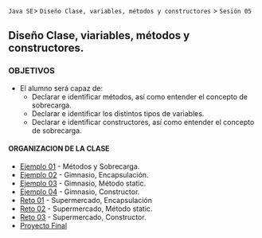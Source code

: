 
`Java SE`> `Diseño Clase, variables, métodos y constructores` > `Sesión 05`

## Diseño Clase, viariables, métodos y constructores.

### OBJETIVOS 

<ul>
  <li type= disc> El alumno será capaz de: 
  <ul>
     <li> Declarar e identificar métodos, así como entender el concepto de sobrecarga.
     <li> Declarar e identificar los distintos tipos de variables.
     <li> Declarar e identificar constructores, así como entender el concepto de sobrecarga.
  </ul>
</ul>

#### ORGANIZACION DE LA CLASE 

- [Ejemplo 01](Ejemplo-01) - Métodos y Sobrecarga.
- [Ejemplo 02](Ejemplo-02) - Gimnasio, Encapsulación.
- [Ejemplo 03](Ejemplo-03) - Gimnasio, Método static.
- [Ejemplo 04](Ejemplo-04) - Gimnasio, Constructor.
- [Reto 01](Reto-01) - Supermercado, Encapsulación
- [Reto 02](Reto-02) - Supermercado, Método static.
- [Reto 03](Reto-03) - Supermercado, Constructor.
- [Proyecto Final](Proyecto)
